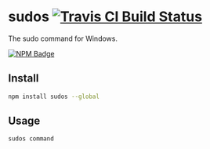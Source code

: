 # sudos [![Travis CI Build Status](https://img.shields.io/travis/com/Richienb/sudos/master.svg?style=for-the-badge)](https://travis-ci.com/Richienb/sudos)

The sudo command for Windows.

[![NPM Badge](https://nodei.co/npm/sudos.png)](https://npmjs.com/package/sudos)

## Install

```sh
npm install sudos --global
```

## Usage

```sh
sudos command
```
